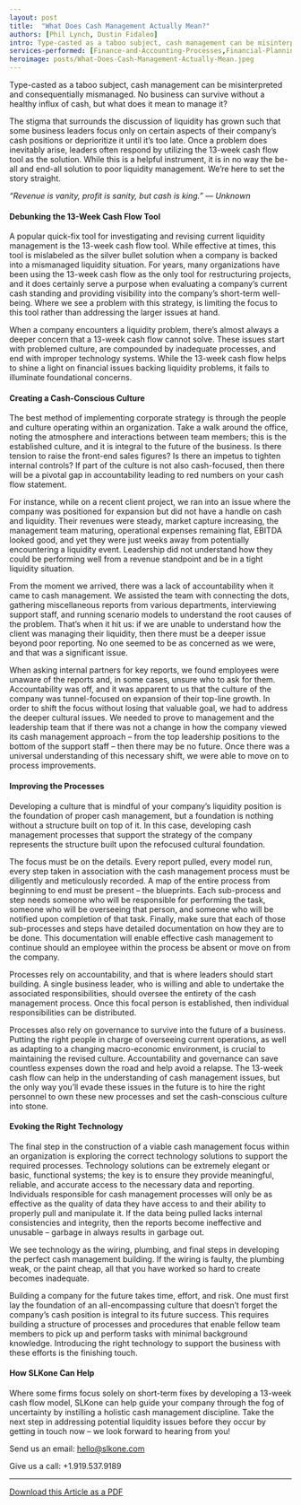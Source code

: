 ```yaml
---
layout: post
title:  "What Does Cash Management Actually Mean?"
authors: [Phil Lynch, Dustin Fidaleo]
intro: Type-casted as a taboo subject, cash management can be misinterpreted and consequentially mismanaged. No business can survive without a healthy influx of cash, but what does it mean to manage it? 
services-performed: [Finance-and-Accounting-Processes,Financial-Planning-and-Analysis,Goals-Alignment]
heroimage: posts/What-Does-Cash-Management-Actually-Mean.jpeg
---
```


Type-casted as a taboo subject, cash management can be misinterpreted and consequentially mismanaged. No business can survive without a healthy influx of cash, but what does it mean to manage it? 

The stigma that surrounds the discussion of liquidity has grown such that some business leaders focus only on certain aspects of their company’s cash positions or deprioritize it until it’s too late. Once a problem does inevitably arise, leaders often respond by utilizing the 13-week cash flow tool as the solution. While this is a helpful instrument, it is in no way the be-all and end-all solution to poor liquidity management. We’re here to set the story straight.

<i>“Revenue is vanity, profit is sanity, but cash is king.” — Unknown</i>

#### Debunking the 13-Week Cash Flow Tool 

A popular quick-fix tool for investigating and revising current liquidity management is the 13-week cash flow tool. While effective at times, this tool is mislabeled as the silver bullet solution when a company is backed into a mismanaged liquidity situation. For years, many organizations have been using the 13-week cash flow as the only tool for restructuring projects, and it does certainly serve a purpose when evaluating a company’s current cash standing and providing visibility into the company’s short-term well-being. Where we see a problem with this strategy, is limiting the focus to this tool rather than addressing the larger issues at hand.

When a company encounters a liquidity problem, there’s almost always a deeper concern that a 13-week cash flow cannot solve. These issues start with problemed culture, are compounded by inadequate processes, and end with improper technology systems. While the 13-week cash flow helps to shine a light on financial issues backing liquidity problems, it fails to illuminate foundational concerns. 

#### Creating a Cash-Conscious Culture

The best method of implementing corporate strategy is through the people and culture operating within an organization. Take a walk around the office, noting the atmosphere and interactions between team members; this is the established culture, and it is integral to the future of the business. Is there tension to raise the front-end sales figures? Is there an impetus to tighten internal controls? If part of the culture is not also cash-focused, then there will be a pivotal gap in accountability leading to red numbers on your cash flow statement. 

For instance, while on a recent client project, we ran into an issue where the company was positioned for expansion but did not have a handle on cash and liquidity. Their revenues were steady, market capture increasing, the management team maturing, operational expenses remaining flat, EBITDA looked good, and yet they were just weeks away from potentially encountering a liquidity event. Leadership did not understand how they could be performing well from a revenue standpoint and be in a tight liquidity situation. 

From the moment we arrived, there was a lack of accountability when it came to cash management. We assisted the team with connecting the dots, gathering miscellaneous reports from various departments, interviewing support staff, and running scenario models to understand the root causes of the problem. That’s when it hit us: if we are unable to understand how the client was managing their liquidity, then there must be a deeper issue beyond poor reporting. No one seemed to be as concerned as we were, and that was a significant issue.

When asking internal partners for key reports, we found employees were unaware of the reports and, in some cases, unsure who to ask for them. Accountability was off, and it was apparent to us that the culture of the company was tunnel-focused on expansion of their top-line growth. In order to shift the focus without losing that valuable goal, we had to address the deeper cultural issues. We needed to prove to management and the leadership team that if there was not a change in how the company viewed its cash management approach – from the top leadership positions to the bottom of the support staff – then there may be no future. Once there was a universal understanding of this necessary shift, we were able to move on to process improvements.

#### Improving the Processes

Developing a culture that is mindful of your company’s liquidity position is the foundation of proper cash management, but a foundation is nothing without a structure built on top of it. In this case, developing cash management processes that support the strategy of the company represents the structure built upon the refocused cultural foundation.

The focus must be on the details. Every report pulled, every model run, every step taken in association with the cash management process must be diligently and meticulously recorded. A map of the entire process from beginning to end must be present – the blueprints. Each sub-process and step needs someone who will be responsible for performing the task, someone who will be overseeing that person, and someone who will be notified upon completion of that task. Finally, make sure that each of those sub-processes and steps have detailed documentation on how they are to be done. This documentation will enable effective cash management to continue should an employee within the process be absent or move on from the company. 

Processes rely on accountability, and that is where leaders should start building. A single business leader, who is willing and able to undertake the associated responsibilities, should oversee the entirety of the cash management process. Once this focal person is established, then individual responsibilities can be distributed. 

Processes also rely on governance to survive into the future of a business. Putting the right people in charge of overseeing current operations, as well as adapting to a changing macro-economic environment, is crucial to maintaining the revised culture. Accountability and governance can save countless expenses down the road and help avoid a relapse. The 13-week cash flow can help in the understanding of cash management issues, but the only way you’ll evade these issues in the future is to hire the right personnel to own these new processes and set the cash-conscious culture into stone.

#### Evoking the Right Technology

The final step in the construction of a viable cash management focus within an organization is exploring the correct technology solutions to support the required processes. Technology solutions can be extremely elegant or basic, functional systems; the key is to ensure they provide meaningful, reliable, and accurate access to the necessary data and reporting. Individuals responsible for cash management processes will only be as effective as the quality of data they have access to and their ability to properly pull and manipulate it. If the data being pulled lacks internal consistencies and integrity, then the reports become ineffective and unusable – garbage in always results in garbage out.

We see technology as the wiring, plumbing, and final steps in developing the perfect cash management building. If the wiring is faulty, the plumbing weak, or the paint cheap, all that you have worked so hard to create becomes inadequate. 

Building a company for the future takes time, effort, and risk. One must first lay the foundation of an all-encompassing culture that doesn’t forget the company’s cash position is integral to its future success. This requires building a structure of processes and procedures that enable fellow team members to pick up and perform tasks with minimal background knowledge. Introducing the right technology to support the business with these efforts is the finishing touch.

#### How SLKone Can Help

Where some firms focus solely on short-term fixes by developing a 13-week cash flow model, SLKone can help guide your company through the fog of uncertainty by instilling a holistic cash management discipline. Take the next step in addressing potential liquidity issues before they occur by getting in touch now – we look forward to hearing from you! 

Send us an email: hello@slkone.com

Give us a call: +1.919.537.9189

___

<a href="https://slkone.com/files/SLKone_Article_Cash-Management_2019.pdf" class="btn-filled">Download this Article as a PDF</a>
